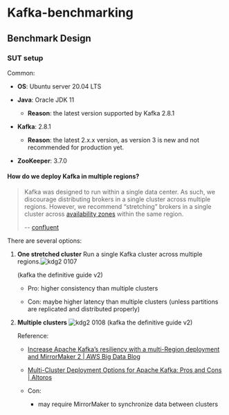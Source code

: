 # Kafka-benchmarking

## Benchmark Design

### SUT setup

Common:

- **OS**: Ubuntu server 20.04 LTS

- **Java**: Oracle JDK 11

  - **Reason**: the latest version supported by Kafka 2.8.1

- **Kafka**: 2.8.1

  - **Reason**: the latest 2.x.x version, as version 3 is new and not recommended for production yet.

- **ZooKeeper**: 3.7.0

#### How do we deploy Kafka in multiple regions?

> Kafka was designed to run within a single data center. As such, we discourage distributing brokers in a single cluster across multiple regions. However, we recommend “stretching” brokers in a single cluster across [availability zones](http://docs.aws.amazon.com/AWSEC2/latest/UserGuide/using-regions-availability-zones.html) within the same region.
>
> -- [confluent](https://www.confluent.io/blog/design-and-deployment-considerations-for-deploying-apache-kafka-on-aws/)

There are several options:

1. **One stretched cluster**
   Run a single Kafka cluster across multiple regions.![kdg2 0107](https://learning.oreilly.com/api/v2/epubs/urn:orm:book:9781492043072/files/assets/kdg2_0107.png)

   (kafka the definitive guide v2)

   - Pro: higher consistency than multiple clusters

   - Con: maybe higher latency than multiple clusters (unless partitions are replicated and distributed properly)

2. **Multiple clusters**
   ![kdg2 0108](https://learning.oreilly.com/api/v2/epubs/urn:orm:book:9781492043072/files/assets/kdg2_0108.png)
   (kafka the definitive guide v2)

   Reference:

   - [Increase Apache Kafka’s resiliency with a multi-Region deployment and MirrorMaker 2 | AWS Big Data Blog](https://aws.amazon.com/blogs/big-data/increase-apache-kafkas-resiliency-with-a-multi-region-deployment-and-mirrormaker-2/)

   - [Multi-Cluster Deployment Options for Apache Kafka: Pros and Cons | Altoros](https://www.altoros.com/blog/multi-cluster-deployment-options-for-apache-kafka-pros-and-cons/)

   - Con:

     - may require MirrorMaker to synchronize data between clusters
